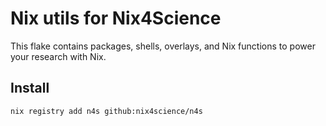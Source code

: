 # Nix utils for Nix4Science

This flake contains packages, shells, overlays, and Nix functions to power your research with Nix.

## Install

```sh
nix registry add n4s github:nix4science/n4s
```
